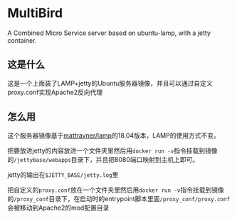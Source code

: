 # MultiBird

A Combined Micro Service server based on ubuntu-lamp, with a jetty container.

## 这是什么

这是一个上面装了LAMP+jetty的Ubuntu服务器镜像，并且可以通过自定义proxy.conf实现Apache2反向代理

## 怎么用

这个服务器镜像基于[mattrayner/lamp](https://hub.docker.com/r/mattrayner/lamp)的18.04版本，LAMP的使用方式不变。

把要放进jetty的内容放进一个文件夹里然后用`docker run -v`指令挂载到镜像的`/jettybase/webapps`目录下，并且把8080端口映射到主机上即可。

jetty的输出在`$JETTY_BASE/jetty.log`里

把自定义的`proxy.conf`放在一个文件夹里然后用`docker run -v`指令挂载到镜像的`/proxy_conf`目录下，在启动时的entrypoint脚本里面`/proxy_conf/proxy.conf`会被移动到Apache2的mod配置目录